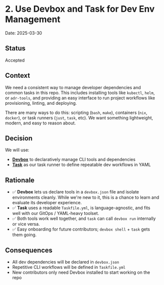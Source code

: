 # 2. Use Devbox and Task for Dev Env Management

Date: 2025-03-30

## Status

Accepted

## Context

We need a consistent way to manage developer dependencies and common tasks in this repo. This includes installing tools like `kubectl`, `helm`, or `adr-tools`, and providing an easy interface to run project workflows like provisioning, linting, and deploying.

There are many ways to do this: scripting (`bash`, `make`), containers (`nix`, `docker`), or task runners (`just`, `task`, etc). We want something lightweight, modern, and easy to reason about.

## Decision

We will use:
- [**Devbox**](https://www.jetpack.io/devbox/) to declaratively manage CLI tools and dependencies
- [**Task**](https://taskfile.dev) as our task runner to define repeatable dev workflows in YAML

## Rationale

- ✅ **Devbox** lets us declare tools in a `devbox.json` file and isolate environments cleanly. While we're new to it, this is a chance to learn and evaluate its developer experience.
- ✅ **Task** uses a readable `Taskfile.yml`, is language-agnostic, and fits well with our GitOps / YAML-heavy toolset.
- ✅ Both tools work well together, and `task` can call `devbox run` internally or vice versa.
- ✅ Easy onboarding for future contributors; `devbox shell` + `task` gets them going.

## Consequences

- All dev dependencies will be declared in `devbox.json`
- Repetitive CLI workflows will be defined in `Taskfile.yml`
- New contributors only need Devbox installed to start working on the repo
